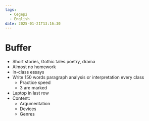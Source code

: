 ```yaml
---
tags:
  - Cegep2
  - English
date: 2025-01-21T13:16:30
---
```


# Buffer

- Short stories, Gothic tales poetry, drama
- Almost no homework
- In-class essays
- Write 150 words paragraph analysis or interpretation every class
	- Practice speed
	- 3 are marked
- Laptop in last row
- Content:
	- Argumentation
	- Devices
	- Genres